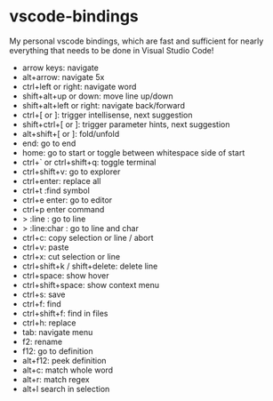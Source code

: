 # vscode-bindings
My personal vscode bindings, which are fast and sufficient for nearly everything that needs to be done in Visual Studio Code!
* arrow keys: navigate
* alt+arrow: navigate 5x
* ctrl+left or right: navigate word
* shift+alt+up or down: move line up/down
* shift+alt+left or right: navigate back/forward
* ctrl+[ or ]: trigger intellisense, next suggestion
* shift+ctrl+[ or ]: trigger parameter hints, next suggestion
* alt+shift+[ or ]: fold/unfold
* end: go to end
* home: go to start or toggle between whitespace side of start
* ctrl+` or ctrl+shift+q: toggle terminal
* ctrl+shift+v: go to explorer
* ctrl+enter: replace all
* ctrl+t :find symbol
* ctrl+e enter: go to editor
* ctrl+p enter command
* \> :line : go to line
* \> :line:char : go to line and char
* ctrl+c: copy selection or line / abort
* ctrl+v: paste
* ctrl+x: cut selection or line
* ctrl+shift+k / shift+delete: delete line
* ctrl+space: show hover
* ctrl+shift+space: show context menu
* ctrl+s: save
* ctrl+f: find
* ctrl+shift+f: find in files
* ctrl+h: replace
* tab: navigate menu
* f2: rename
* f12: go to definition
* alt+f12: peek definition
* alt+c: match whole word
* alt+r: match regex
* alt+l search in selection
